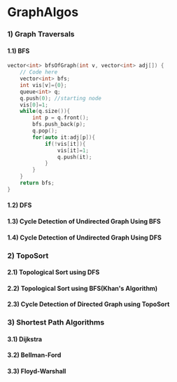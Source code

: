 # GraphAlgos

### 1) Graph Traversals

#### 1.1) BFS

```C++
vector<int> bfsOfGraph(int v, vector<int> adj[]) {
    // Code here
    vector<int> bfs;
    int vis[v]={0};
    queue<int> q;
    q.push(0); //starting node
    vis[0]=1;
    while(q.size()){
        int p = q.front();
        bfs.push_back(p);
        q.pop();
        for(auto it:adj[p]){
            if(!vis[it]){
                vis[it]=1;
                q.push(it);
            }
        }
    }
    return bfs;
}

```

#### 1.2) DFS
#### 1.3) Cycle Detection of Undirected Graph Using BFS
#### 1.4) Cycle Detection of Undirected Graph Using DFS

### 2) TopoSort

#### 2.1) Topological Sort using DFS
#### 2.2) Topological Sort using BFS(Khan's Algorithm)
#### 2.3) Cycle Detection of Directed Graph using TopoSort

### 3) Shortest Path Algorithms

#### 3.1) Dijkstra
#### 3.2) Bellman-Ford
#### 3.3) Floyd-Warshall




